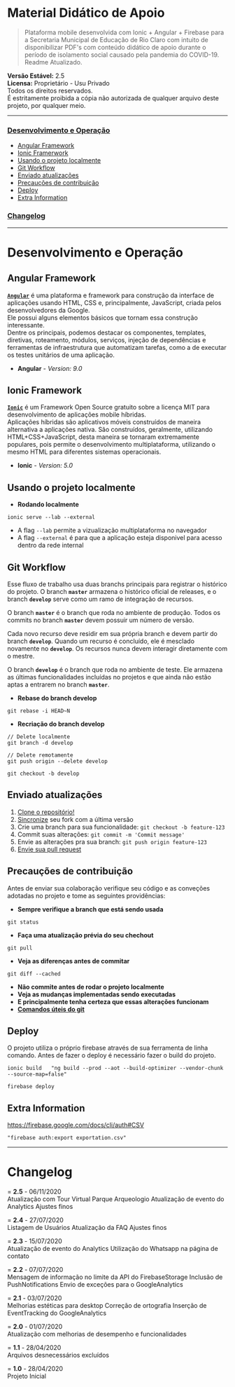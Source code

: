 # **Material Didático de Apoio**
> Plataforma mobile desenvolvida com Ionic + Angular + Firebase para a Secretaria Municipal de Educação de Rio Claro com intuito de disponibilizar PDF's com conteúdo didático de apoio durante o período de isolamento social causado pela pandemia do COVID-19. Readme Atualizado.

**Versão Estável:** 2.5  
**Licensa:** Proprietário - Usu Privado  
Todos os direitos reservados.  
É estritamente proibida a cópia não autorizada de qualquer arquivo deste projeto, por qualquer meio.  


___


### [Desenvolvimento e Operação](#desenvolvimento-e-operação-1)  
* [Angular Framework](#angular-framework)  
* [Ionic Framerwork](#ionic-framework)  
* [Usando o projeto localmente](#usando-o-projeto-localmente)
* [Git Workflow](#git-workflow)  
* [Enviado atualizações](#enviado-atualizações)  
* [Precauções de contribuição](#precauções-de-contribuição)
* [Deploy](#deploy)  
* [Extra Information](#extra-information)  
### [Changelog](#changelog-1)  


___


# **Desenvolvimento e Operação**
## **Angular Framework**
 [**`Angular`**](https://angular.io/) é uma plataforma e framework para construção da interface de aplicações usando HTML, CSS e, principalmente, JavaScript, criada pelos desenvolvedores da Google.  
Ele possui alguns elementos básicos que tornam essa construção interessante.  
Dentre os principais, podemos destacar os componentes, templates, diretivas, roteamento, módulos, serviços, injeção de dependências e ferramentas de infraestrutura que automatizam tarefas, como a de executar os testes unitários de uma aplicação.  

- **Angular** - *Version: 9.0*


## **Ionic Framework**
 [**`Ionic`**](https://ionicframework.com/) é um Framework Open Source gratuito sobre a licença MIT para desenvolvimento de aplicações mobile híbridas.  
Aplicações híbridas são aplicativos móveis construídos de maneira alternativa a aplicações nativa. São construídos, geralmente, utilizando HTML+CSS+JavaScript, desta maneira se tornaram extremamente populares, pois permite o desenvolvimento multiplataforma, utilizando o mesmo HTML para diferentes sistemas operacionais.

- **Ionic** - *Version: 5.0*


## **Usando o projeto localmente**
- **Rodando localmente**  
```shell
ionic serve --lab --external
```  
- A flag `--lab` permite a vizualização multiplataforma no navegador
- A flag `--external` é para que a aplicação esteja disponivel para acesso dentro da rede internal



## **Git Workflow**  
Esse fluxo de trabalho usa duas branchs principais para registrar o histórico do projeto. O branch **`master`** armazena o histórico oficial de releases, e o branch **`develop`** serve como um ramo de integração de recursos.

O branch **`master`** é o branch que roda no ambiente de produção. Todos os commits no branch **`master`** devem possuir um número de versão.

Cada novo recurso deve residir em sua própria branch e devem partir do branch **`develop`**. Quando um recurso é concluído, ele é mesclado novamente no **`develop`**. Os recursos nunca devem  interagir diretamente com o mestre.

O branch **`develop`** é o branch que roda no ambiente de teste. Ele armazena as últimas funcionalidades incluídas no projetos e que ainda não estão aptas a entrarem no branch **`master`**.

- **Rebase do branch develop**  
```shell
git rebase -i HEAD~N
```

- **Recriação do branch develop**  
```shell
// Delete localmente
git branch -d develop

// Delete remotamente
git push origin --delete develop

git checkout -b develop
```



## **Enviado atualizações**
1. [Clone o repositório!](https://help.github.com/articles/fork-a-repo/)
2. [Sincronize](https://help.github.com/articles/syncing-a-fork/) seu fork com a última versão
3. Crie uma branch para sua funcionalidade: `git checkout -b feature-123`
4. Commit suas alterações: `git commit -m 'Commit message'`
5. Envie as alterações pra sua branch: `git push origin feature-123`
6. [Envie sua pull request](https://help.github.com/articles/using-pull-requests/)


## **Precauções de contribuição**  
Antes de enviar sua colaboração verifique seu código e as conveções adotadas no projeto e tome as seguintes providências:  

- **Sempre verifique a branch que está sendo usada**  
```shell
git status
```

- **Faça uma atualização prévia do seu chechout**  
```shell
git pull
```

- **Veja as diferenças antes de commitar**  
```shell
git diff --cached
```

- **Não commite antes de rodar o projeto localmente**
- **Veja as mudanças implementadas sendo executadas**  
- **E principalmente tenha certeza que essas alterações funcionam**  
- **[Comandos úteis do git](https://gist.github.com/leocomelli/2545add34e4fec21ec16)**




## **Deploy**
O projeto utiliza o próprio firebase através de sua ferramenta de linha comando. Antes de fazer o deploy é necessário fazer o build do projeto.

```shell
ionic build   "ng build --prod --aot --build-optimizer --vendor-chunk --source-map=false"  
```

```shell
firebase deploy
```



## **Extra Information**
https://firebase.google.com/docs/cli/auth#CSV

```shell
"firebase auth:export exportation.csv"  
```



___



# **Changelog**  
= **2.5** - 06/11/2020  
Atualização com Tour Virtual Parque Arqueologio
Atualização de evento do Analytics
Ajustes finos

= **2.4** - 27/07/2020  
Listagem de Usuários
Atualização da FAQ
Ajustes finos

= **2.3** - 15/07/2020  
Atualização de evento do Analytics
Utilização do Whatsapp na página de contato

= **2.2** - 07/07/2020  
Mensagem de informação no limite da API do FirebaseStorage
Inclusão de PushNotifications
Envio de exceções para o GoogleAnalytics

= **2.1** - 03/07/2020  
Melhorias estéticas para desktop
Correção de ortografia
Inserção de EventTracking do GoogleAnalytics

= **2.0** - 01/07/2020  
Atualização com melhorias de desempenho e funcionalidades  

= **1.1** - 28/04/2020  
Arquivos desnecessários excluídos  

= **1.0** - 28/04/2020  
Projeto Inicial  
